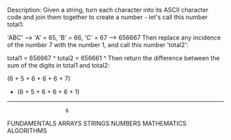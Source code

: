 Description:
Given a string, turn each character into its ASCII character code and join them together to create a number - let's call this number total1:

'ABC' --> 'A' = 65, 'B' = 66, 'C' = 67 --> 656667
Then replace any incidence of the number 7 with the number 1, and call this number 'total2':

total1 = 656667
              ^
total2 = 656661
              ^
Then return the difference between the sum of the digits in total1 and total2:

  (6 + 5 + 6 + 6 + 6 + 7)
- (6 + 5 + 6 + 6 + 6 + 1)
-------------------------
                       6
FUNDAMENTALS ARRAYS STRINGS NUMBERS MATHEMATICS ALGORITHMS
